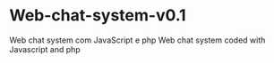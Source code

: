 # Web-chat-system-v0.1
Web chat system com JavaScript e php
Web chat system coded with Javascript and php

